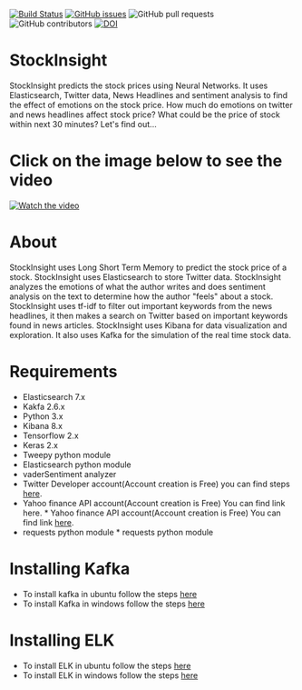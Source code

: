 [![Build Status](https://travis-ci.org/ultraultimated/StockInsight.svg?branch=master)](https://travis-ci.org/ultraultimated/StockInsight)
[![GitHub issues](https://img.shields.io/github/issues/ultraultimated/StockInsight)](https://github.com/ultraultimated/StockInsight/issues)
![GitHub pull requests](https://img.shields.io/github/issues-pr/ultraultimated/StockInsight)
![GitHub contributors](https://img.shields.io/github/contributors/ultraultimated/StockInsight)
[![DOI](https://zenodo.org/badge/291098939.svg)](https://zenodo.org/badge/latestdoi/291098939)

# StockInsight
StockInsight predicts the stock prices using Neural Networks. It uses Elasticsearch, Twitter data, News Headlines and sentiment analysis to find the effect of emotions on the stock price. How much do emotions on twitter and news headlines affect stock price? What could be the price of stock within next 30 minutes? Let's find out...

# Click on the image below to see the video
[![Watch the video](https://img.youtube.com/vi/Fc5fHP2nowA/hqdefault.jpg)](https://youtu.be/Fc5fHP2nowA)
# About
StockInsight uses Long Short Term Memory to predict the stock price of a stock. StockInsight uses Elasticsearch to store Twitter data. StockInsight analyzes the emotions of what the author writes and does sentiment analysis on the text to determine how the author "feels" about a stock. StockInsight uses tf-idf to filter out important keywords from the news headlines, it then makes a search on Twitter based on important keywords found in news articles. StockInsight uses Kibana for data visualization and exploration. It also uses Kafka for the simulation of the real time stock data.

# Requirements
* Elasticsearch 7.x
* Kakfa 2.6.x
* Python 3.x
* Kibana 8.x
* Tensorflow 2.x
* Keras 2.x
* Tweepy python module
* Elasticsearch python module
* vaderSentiment analyzer
* Twitter Developer account(Account creation is Free) you can find steps [here](https://www.extly.com/docs/autotweetng_joocial/tutorials/how-to-auto-post-from-joomla-to-twitter/apply-for-a-twitter-developer-account/#apply-for-a-developer-account).
* Yahoo finance API account(Account creation is Free) You can find link here.	* Yahoo finance API account(Account creation is Free) You can find link [here](
https://rapidapi.com/blog/how-to-use-the-yahoo-finance-api/).
* requests python module	* requests python module

# Installing Kafka
* To install kafka in ubuntu follow the steps [here](https://linuxhint.com/install-apache-kafka-ubuntu/)
* To install Kafka in windows follow the steps [here](https://dzone.com/articles/running-apache-kafka-on-windows-os)

# Installing ELK
* To install ELK in ubuntu follow the steps [here](https://logz.io/learn/complete-guide-elk-stack/#installing-elk)
* To install ELK in windows follow the steps [here](https://logz.io/blog/installing-the-elk-stack-on-windows/)
